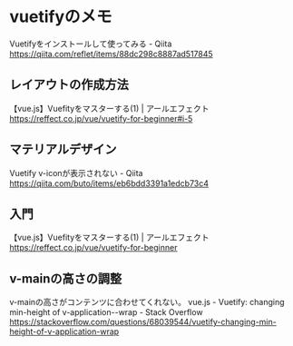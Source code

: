 # vuetifyのメモ

Vuetifyをインストールして使ってみる - Qiita https://qiita.com/reflet/items/88dc298c8887ad517845

## レイアウトの作成方法

【vue.js】Vuefityをマスターする(1) | アールエフェクト https://reffect.co.jp/vue/vuetify-for-beginner#i-5

## マテリアルデザイン

Vuetify v-iconが表示されない - Qiita https://qiita.com/buto/items/eb6bdd3391a1edcb73c4

## 入門

【vue.js】Vuefityをマスターする(1) | アールエフェクト https://reffect.co.jp/vue/vuetify-for-beginner

## v-mainの高さの調整

v-mainの高さがコンテンツに合わせてくれない。
vue.js - Vuetify: changing min-height of v-application--wrap - Stack Overflow https://stackoverflow.com/questions/68039544/vuetify-changing-min-height-of-v-application-wrap